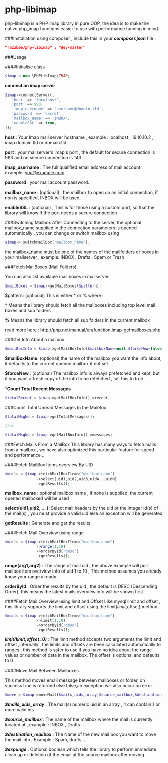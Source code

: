 # php-libimap
php-libimap is a PHP imap library in pure OOP, the idea is to make the native php_imap functions easier to use with performance tunning in mind.



###Installation
using composer , include this in your ***composer.json*** file :

```json
"razzbee/php-libimap" : "dev-master"
```

###Usage 

####Initialise class

```php
$imap = new \PHPLibImap\IMAP;
```

**connect an imap server**


```php
$imap->connectServer([
   'host' => 'localhost',
   'port' => 993,
   'imap_username' => 'username@domain.tld',
   'password' => 'secret',
   'mailbox_name' => 'INBOX',
   'enableSSL' => true,
]);
```

**host** : Your Imap mail server hostname , example : localhost , 19.10.10.2 , imap.domain.tld or domain.tld 


**port** : your mailserver's imap's port , the default for secure connection is 993 and no secure connection is 143


**imap_username** : The full qualified email address of mail account , example: you@example.com 


**password** : your mail account password.


**mailbox_name** : (optional) , the mailbox to open on an initial connection, if non is specified, INBOX will be used.


**enableSSL** : (optional) , This is for those using a custom port, so that the library will know if the port needs a secure connection 



###Switching Mailbox 
After Connecting to the server, the optional mailbox_name  supplied in the connection parameters is opened automatically , you can change or switch mailbox using 

```php
$imap-> switchMailBox('mailbox_name');
```
the mailbox_name must be one of the names of the mailfolders or boxes in your mailserver , example: INBOX , Drafts , Spam  or Trash 

###Fetch MailBoxes (Mail Folders) 

You can also list available mail boxes in mailserver 

```php
$mailBoxes = $imap->getMailBoxes($pattern);
```

$pattern: (optional) This is either \* or % where :


\* Means the library should fetch all the mailboxes including top level mail boxes and sub folders


**%**  Means the library should fetch all sub folders in the current mailbox 


read more here : http://php.net/manual/en/function.imap-getmailboxes.php




###Get Info About a mailbox 

```php
$mailBoxInfo = $imap->getMailBoxInfo($mailboxName=null,$forceNew=false);
```

**$mailBoxName**: (optional) the name of the mailbox you want the info about, it defaults to the current opened mailbox if not set

**$forceNew** : (optional) The mailbox info is always prefetched and kept, but if you want a fresh copy of the info to be refetched , set this to true ..



***Count Total Recent Messages**
```php
$totalRecent = $imap->getMailBoxInfo()->recent;
```

###Count Total Unread Messages In the MailBox 

```php
$totalMsgNo = $imap->getTotalMessages();

//or

$totalMsgNo = $imap->getMailBoxInfo()->messages;
```

###Fetch Mails From a MailBox 
This library has many ways to fetch mails from a mailbox , we have also optimized this particular feature for speed and performance ..

####Fetch MailBox Items overview By UID 

```php
$mails = $imap->fetchMailBoxItems("mailbox_name")
              ->select(uid1,uid2,uid3,uid4...uidN)
			  ->getResults();
```


**mailbox_name** : optional mailbox name , if none is supplied, the current opened mailboxed will be used 

**select(uid1,uid2, ... )**: Select mail headers by the uid or the integer id(s) of the mail(s) , you must provide a valid uid else an exception will be generated 


**getResults** : Generate  and get the results 


####Fetch Mail Overview using range 
```php
$mails = $imap->fetchMailBoxItems("mailbox_name")
              ->range(1,10)
			  ->orderById('desc')
			  ->getResults();
```

**range(arg1,arg2)** : The range of mail uid , the above example will pull mailbox item overview info of uid 1 to 10 , This method assumes you already know your range already..

**orderById** : Order the results by the uid , the default is DESC (Descending Order), this means the latest mails overview info will be shown first


####Fetch Mail Overview using limit and Offset 
Like mysql limit and offset , this library supports the limit and offset using the limit($limit,$offset) method..
```php
$mails = $imap->fetchMailBoxItems("mailbox_name")
              ->limit(1,10)
			  ->orderById('desc')
			  ->getResults();
```
***limit($limit,$offset=0)*** : The limit method accepts two arguments the limit and offset ,internally , the limits and offsets are been calculated automatically to ranges , this method is safer to use if you have no idea about the range values or number of data in the mailbox. The offset is optional and defaults to 0

####Move Mail Between Mailboxes 

This method moves email message between mailboxes or folder, on success true is returned else false,an exception will also occur on error ..

```php
$move = $imap->moveMail($mails_uids_array,$source_mailbox,$destination_mailbox,$expunge=false);
```

***$mails_uids_array*** : The mail(s) numeric uid in an array , it can contain 1 or more valid ids 

***$source_mailbox*** : The name of the mailbox where the mail is currently located at , example : INBOX , Drafts ...

***$destination_mailbox*** : The Name of the new mail box you want to move the mail into , Example : Spam, drafts ....

***$expunge*** : Optional boolean which tells the library to perform immediate clean up or deletion of the email at the source mailbox after moving 


